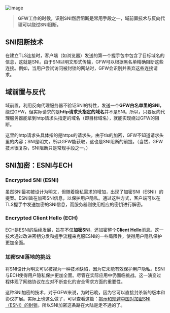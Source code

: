 ![image](https://github.com/user-attachments/assets/da31a224-f048-44c6-9ff9-1ea17ddaad55)

> **GFW工作的时候，识别SNI然后阻断是常用手段之一，域前置技术与反向代理可以绕过SNI阻断。**

## SNI阻断技术
在建立TLS连接时，客户端（如浏览器）发送的第一个握手包中包含了目标域名的信息，这就是SNI。由于SNI以明文形式传输，GFW可以根据黑名单精确阻断这些连接。例如，当用户尝试访问被封锁的网站时，GFW会识别并丢弃这些连接请求。

## 域前置与反代
域前置，利用反向代理服务器不验证SNI的特性，发送一个**GFW白名单里的SNI**，绕过GFW，但实际请求的是**http请求头指定的域名**并不是SNI。所以，只要反向代理服务器能拿到http请求头指定的域名（即目标域名），就能实现绕过GFW的阻断。

这里的http请求头具体指的是https的请求头，由于tls的加密，GFW不知道请求头里的内容；SNI是明文，所以GFW能获取，这也是SNI阻断的前提。（当然，GFW技术很复杂，SNI阻断只是常规手段之一。）

## SNI加密：ESNI与ECH
### Encrypted SNI (ESNI)
虽然SNI最初被设计为明文，但随着隐私需求的增加，出现了加密SNI（ESNI）的提案。ESNI旨在加密SNI信息，以保护用户隐私。通过这种方式，客户端可以在TLS握手中发送加密的SNI信息，而服务器则使用相应的密钥进行解密。
### Encrypted Client Hello (ECH)
ECH是ESNI的后续发展，旨在不仅**加密SNI**，还加密整个**Client Hello**消息。这一技术通过改进密钥分发和握手流程来克服ESNI的一些局限性，使得用户隐私保护更加全面。
### 加密SNI落地的挑战
将SNI设计为明文可以被视为一种技术缺陷，因为它未能有效保护用户隐私。ESNI与ECH使得用户隐私保护更加全面。尽管在实际应用中仍面临挑战。这一演变过程体现了网络协议在应对不断变化的安全需求方面的重要性。

这种SNI加密的技术，对于GFW来说，为时已晚，因为它可以直接封杀新的版本和协议扩展。实际上也这么做了，可以查看这篇：[揭示和规避中国对加密SNI（ESNI）的封锁](https://gfw.report/blog/gfw_esni_blocking/zh/)。所以SNI加密这条路在大陆是走不通的了。
